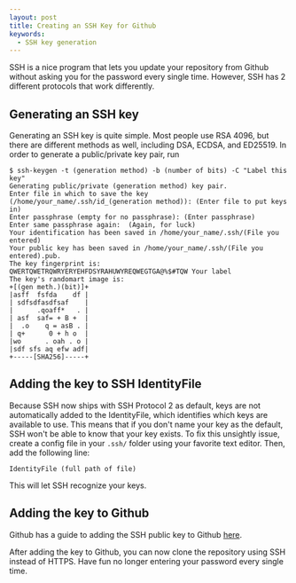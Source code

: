 ```yaml
---
layout: post
title: Creating an SSH Key for Github
keywords: 
  - SSH key generation
---
```

SSH is a nice program that lets you update your repository from Github without asking you for the password every single time.  However, SSH has 2 different protocols that work differently.

## Generating an SSH key

Generating an SSH key is quite simple.  Most people use RSA 4096, but there are different methods as well, including DSA, ECDSA, and ED25519.  In order to generate a public/private key pair, run

```
$ ssh-keygen -t (generation method) -b (number of bits) -C "Label this key"
Generating public/private (generation method) key pair.
Enter file in which to save the key (/home/your_name/.ssh/id_(generation method)): (Enter file to put keys in)
Enter passphrase (empty for no passphrase): (Enter passphrase)
Enter same passphrase again:  (Again, for luck)
Your identification has been saved in /home/your_name/.ssh/(File you entered)
Your public key has been saved in /home/your_name/.ssh/(File you entered).pub.
The key fingerprint is:
QWERTQWETRQWRYERYEHFDSYRAHUWYREQWEGTGA@%$#TQW Your label
The key's randomart image is:
+[(gen meth.)(bit)]+
|asff  fsfda    df |
| sdfsdfasdfsaf    |
|      .qoaff*   . |
| asf  saf= + B +  |
|  .o    q = asB . |
| q+      0 + h o  |
|wo      . oah . o |
|sdf sfs aq efw adf|
+-----[SHA256]-----+  
```

## Adding the key to SSH IdentityFile

Because SSH now ships with SSH Protocol 2 as default, keys are not automatically added to the IdentityFile, which identifies which keys are available to use.  This means that if you don't name your key as the default, SSH won't be able to know that your key exists.  To fix this unsightly issue, create a config file in your `.ssh/` folder using your favorite text editor.  Then, add the following line:

```
IdentityFile (full path of file)
```

This will let SSH recognize your keys.

## Adding the key to Github

Github has a guide to adding the SSH public key to Github [here](https://help.github.com/articles/adding-a-new-ssh-key-to-your-github-account/ "Github guide to adding SSH keys").

After adding the key to Github, you can now clone the repository using SSH instead of HTTPS.  Have fun no longer entering your password every single time.
